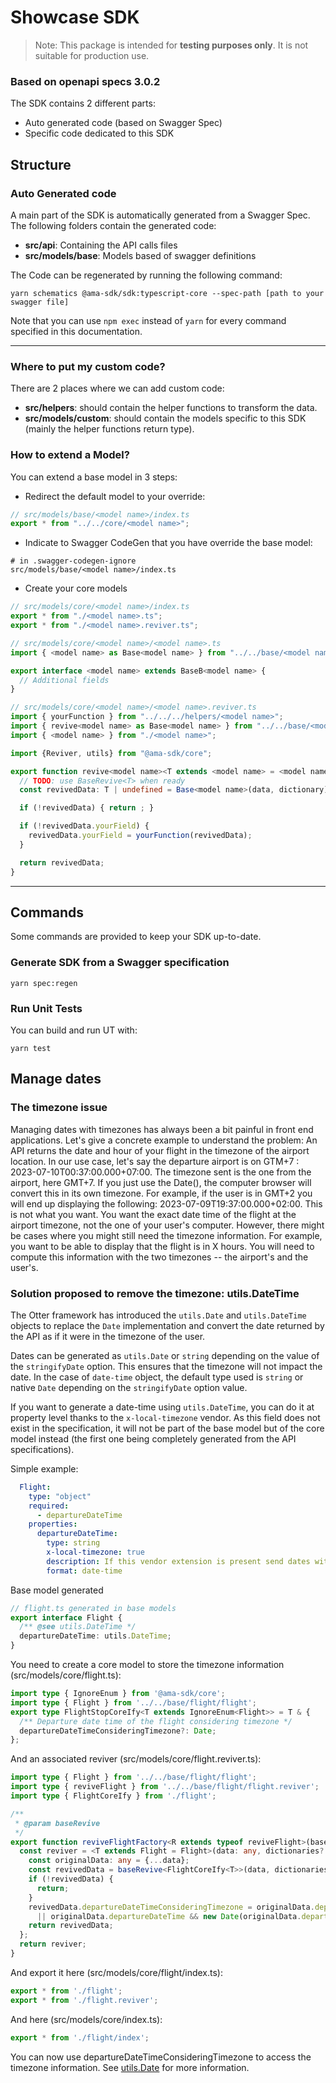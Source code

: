 # Showcase SDK

>Note:
This package is intended for **testing purposes only**. It is not suitable for production use.

### Based on openapi specs 3.0.2

The SDK contains 2 different parts:

* Auto generated code (based on Swagger Spec)
* Specific code dedicated to this SDK

## Structure

### Auto Generated code

A main part of the SDK is automatically generated from a Swagger Spec.
The following folders contain the generated code:

* **src/api**: Containing the API calls files
* **src/models/base**: Models based of swagger definitions

The Code can be regenerated by running the following command:

```shell
yarn schematics @ama-sdk/sdk:typescript-core --spec-path [path to your swagger file]
```

Note that you can use ```npm exec``` instead of ```yarn``` for every command specified in this documentation.

***

### Where to put my custom code?

There are 2 places where we can add custom code:

* **src/helpers**: should contain the helper functions to transform the data.
* **src/models/custom**: should contain the models specific to this SDK (mainly the helper functions return type).

### How to extend a Model?

You can extend a base model in 3 steps:

* Redirect the default model to your override:

```typescript
// src/models/base/<model name>/index.ts
export * from "../../core/<model name>";
```

* Indicate to Swagger CodeGen that you have override the base model:

```gitignore
# in .swagger-codegen-ignore
src/models/base/<model name>/index.ts
```

* Create your core models

```typescript
// src/models/core/<model name>/index.ts
export * from "./<model name>.ts";
export * from "./<model name>.reviver.ts";
```

```typescript
// src/models/core/<model name>/<model name>.ts
import { <model name> as Base<model name> } from "../../base/<model name>/<model name>";

export interface <model name> extends BaseB<model name> {
  // Additional fields
}
```

```typescript
// src/models/core/<model name>/<model name>.reviver.ts
import { yourFunction } from "../../../helpers/<model name>";
import { revive<model name> as Base<model name> } from "../../base/<model name>/<model name>.reviver";
import { <model name> } from "./<model name>";

import {Reviver, utils} from "@ama-sdk/core";

export function revive<model name><T extends <model name> = <model name>>(data: any, dictionary?: any) {
  // TODO: use BaseRevive<T> when ready
  const revivedData: T | undefined = Base<model name>(data, dictionary) as T | undefined;

  if (!revivedData) { return ; }

  if (!revivedData.yourField) {
    revivedData.yourField = yourFunction(revivedData);
  }

  return revivedData;
}
```

***

## Commands

Some commands are provided to keep your SDK up-to-date.

### Generate SDK from a Swagger specification

```shell
yarn spec:regen
```

### Run Unit Tests

You can build and run UT with:

```shell
yarn test
```

## Manage dates

### The timezone issue

Managing dates with timezones has always been a bit painful in front end applications.
Let's give a concrete example to understand the problem:
An API returns the date and hour of your flight in the timezone of the airport location. In our use case, let's say the departure airport is on GTM+7 : 2023-07-10T00:37:00.000+07:00.
The timezone sent is the one from the airport, here GMT+7. If you just use the Date(), the computer browser will convert this in its own timezone.
For example, if the user is in GMT+2 you will end up displaying the following: 2023-07-09T19:37:00.000+02:00.
This is not what you want. You want the exact date time of the flight at the airport timezone, not the one of your user's computer.
However, there might be cases where you might still need the timezone information.
For example, you want to be able to display that the flight is in X hours.
You will need to compute this information with the two timezones -- the airport's and the user's.

### Solution proposed to remove the timezone: utils.DateTime
The Otter framework has introduced the `utils.Date` and `utils.DateTime` objects to replace the `Date` implementation and convert the date returned by the API as if it were in the
timezone of the user.

Dates can be generated as `utils.Date` or `string` depending on the value of the `stringifyDate` option. This ensures that the timezone will not impact the date.
In the case of `date-time` object, the default type used is `string` or native `Date` depending on the `stringifyDate` option value.

If you want to generate a date-time using `utils.DateTime`, you can do it at property level thanks to the `x-local-timezone` vendor.
As this field does not exist in the specification, it will not be part of the base model but of the core model instead (the first one being completely generated from the API specifications).

Simple example:

```yaml
  Flight:
    type: "object"
    required:
      - departureDateTime
    properties:
      departureDateTime:
        type: string
        x-local-timezone: true
        description: If this vendor extension is present send dates without their timezone
        format: date-time
```
Base model generated
```typescript
// flight.ts generated in base models
export interface Flight {
  /** @see utils.DateTime */
  departureDateTime: utils.DateTime;
}
```

You need to create a core model to store the timezone information (src/models/core/flight.ts):

```typescript
import type { IgnoreEnum } from '@ama-sdk/core';
import type { Flight } from '../../base/flight/flight';
export type FlightStopCoreIfy<T extends IgnoreEnum<Flight>> = T & {
  /** Departure date time of the flight considering timezone */
  departureDateTimeConsideringTimezone?: Date;
};
```

And an associated reviver (src/models/core/flight.reviver.ts):

```typescript
import type { Flight } from '../../base/flight/flight';
import type { reviveFlight } from '../../base/flight/flight.reviver';
import type { FlightCoreIfy } from './flight';

/**
 * @param baseRevive
 */
export function reviveFlightFactory<R extends typeof reviveFlight>(baseRevive: R) {
  const reviver = <T extends Flight = Flight>(data: any, dictionaries?: any) => {
    const originalData: any = {...data};
    const revivedData = baseRevive<FlightCoreIfy<T>>(data, dictionaries);
    if (!revivedData) {
      return;
    }
    revivedData.departureDateTimeConsideringTimezone = originalData.departureDateTimeConsideringTimezone && new Date(originalData.departureDateTimeConsideringTimezone)
      || originalData.departureDateTime && new Date(originalData.departureDateTime);
    return revivedData;
  };
  return reviver;
}
```

And export it here (src/models/core/flight/index.ts):

```typescript
export * from './flight';
export * from './flight.reviver';
```

And here (src/models/core/index.ts):

```typescript
export * from './flight/index';
```

You can now use departureDateTimeConsideringTimezone to access the timezone information.
See [utils.Date](https://github.com/AmadeusITGroup/otter/blob/main/packages/%40ama-sdk/core/src/fwk/date.ts) for more information.
